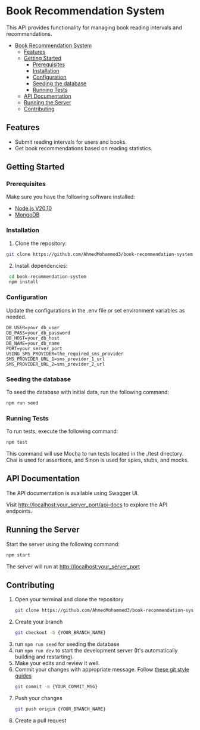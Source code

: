 # Book Recommendation System

This API provides functionality for managing book reading intervals and recommendations.

- [Book Recommendation System](#book-recommendation-system)
  - [Features](#features)
  - [Getting Started](#getting-started)
    - [Prerequisites](#prerequisites)
    - [Installation](#installation)
    - [Configuration](#configuration)
    - [Seeding the database](#seeding-the-database)
    - [Running Tests](#running-tests)
  - [API Documentation](#api-documentation)
  - [Running the Server](#running-the-server)
  - [Contributing](#contributing)

## Features

- Submit reading intervals for users and books.
- Get book recommendations based on reading statistics.

## Getting Started

### Prerequisites

Make sure you have the following software installed:

- [Node.js V20.10](https://nodejs.org/)
- [MongoDB](https://www.mongodb.com/)

### Installation

1. Clone the repository:

```bash
git clone https://github.com/AhmedMohammed3/book-recommendation-system.git
```

2. Install dependencies:

```bash
 cd book-recommendation-system
 npm install
```

### Configuration

Update the configurations in the .env file or set environment variables as needed.

```env
DB_USER=your_db_user
DB_PASS=your_db_password
DB_HOST=your_db_host
DB_NAME=your_db_name
PORT=your_server_port
USING_SMS_PROVIDER=the_required_sms_provider
SMS_PROVIDER_URL_1=sms_provider_1_url
SMS_PROVIDER_URL_2=sms_provider_2_url
```

### Seeding the database

To seed the database with initial data, run the following command:

```bash
npm run seed
```

### Running Tests

To run tests, execute the following command:

```bash
npm test
```

This command will use Mocha to run tests located in the ./test directory. Chai is used for assertions, and Sinon is used for spies, stubs, and mocks.

## API Documentation

The API documentation is available using Swagger UI.

Visit [http://localhost:your_server_port/api-docs](http://localhost:your_server_port/api-docs) to explore the API endpoints.

## Running the Server

Start the server using the following command:

```bash
npm start
```

The server will run at [http://localhost:your_server_port](http://localhost:your_server_port)

## Contributing

1. Open your terminal and clone the repository
   ```bash
   git clone https://github.com/AhmedMohammed3/book-recommendation-system.git
   ```
2. Create your branch
   ```bash
   git checkout -b {YOUR_BRANCH_NAME}
   ```
3. run `npm run seed` for seeding the database
4. run `npm run dev` to start the development server (It's automatically building and restarting).
5. Make your edits and review it well.
6. Commit your changes with appropriate message. Follow [these git style guides](https://udacity.github.io/git-styleguide/)
   ```bash
   git commit -m {YOUR_COMMIT_MSG}
   ```
7. Push your changes
   ```bash
   git push origin {YOUR_BRANCH_NAME}
   ```
8. Create a pull request
